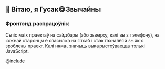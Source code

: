 ## 👋 Вітаю, я Гусак😋Звычайны

### Фронтэнд распрацоўнік

Сьпіс маіх праектаў на сайдбары (або зьверху, калі вы з тэлефону), на кожнай
старонцы ё спасылка на гітхаб і стэк тэхналёгій зь якіх зроблены праект. Калі
няма, значыць выкарыстоўваецца толькі JavaScript.

[@include](../index.md)
